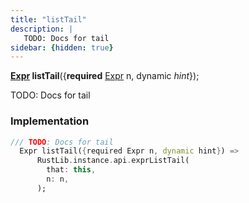 ```yaml
---
title: "listTail"
description: |
   TODO: Docs for tail
sidebar: {hidden: true}
---
```

<span class="dart-code"><strong>[Expr] listTail</strong>({<span class="nobr"><strong>required</strong> [Expr] n</span>, <span class="nobr">dynamic <i>hint</i></span>});</span>

 TODO: Docs for tail
### Implementation
```dart
/// TODO: Docs for tail
  Expr listTail({required Expr n, dynamic hint}) =>
      RustLib.instance.api.exprListTail(
        that: this,
        n: n,
      );
```

[Expr]: /reference/classes/expr/